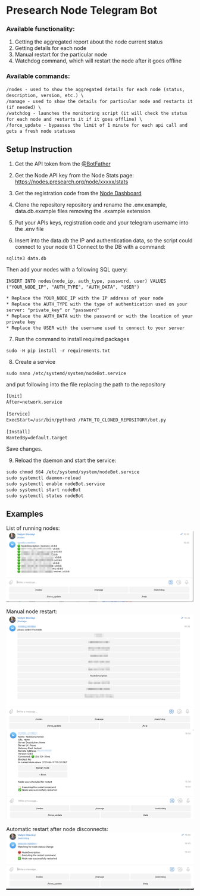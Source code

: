 # Presearch Node Telegram Bot

### Available functionality:
1. Getting the aggregated report about the node current status
2. Getting details for each node
3. Manual restart for the particular node
4. Watchdog command, which will restart the node after it goes offline

### Available commands:
```
/nodes - used to show the aggregated details for each node (status, description, version, etc.) \
/manage - used to show the details for particular node and restarts it (if needed) \
/watchdog - launches the monitoring script (it will check the status for each node and restarts it if it goes offline) \
/force_update - bypasses the limit of 1 minute for each api call and gets a fresh node statuses
```

## Setup Instruction

1. Get the API token from the [@BotFather](https://t.me/BotFather)
2. Get the Node API key from the Node Stats page: https://nodes.presearch.org/node/xxxxx/stats
3. Get the registration code from the [Node Dashboard](https://nodes.presearch.org/dashboard)

4. Clone the repository repository and rename the .env.example, data.db.example files removing the .example extension
5. Put your APIs keys, registration code and your telegram username into the .env file
6. Insert into the data.db the IP and authentication data, so the script could connect to your node
6.1 Connect to the DB with a command: 
```
sqlite3 data.db
```
Then add your nodes with a following SQL query:
```
INSERT INTO nodes(node_ip, auth_type, password, user) VALUES ("YOUR_NODE_IP", "AUTH_TYPE", "AUTH_DATA", "USER")    
``` 
    * Replace the YOUR_NODE_IP with the IP address of your node
    * Replace the AUTH_TYPE with the type of authentication used on your server: "private_key" or "password" 
    * Replace the AUTH_DATA with the password or with the location of your private key
    * Replace the USER with the username used to connect to your server

7. Run the command to install required packages
```
sudo -H pip install -r requirements.txt
```
8. Create a service
```
sudo nano /etc/systemd/system/nodeBot.service
```
and put following into the file replacing the path to the repository
```
[Unit]
After=network.service

[Service]
ExecStart=/usr/bin/python3 /PATH_TO_CLONED_REPOSITORY/bot.py

[Install]
WantedBy=default.target
```
Save changes.

9. Reload the daemon and start the service:
```
sudo chmod 664 /etc/systemd/system/nodeBot.service
sudo systemctl daemon-reload
sudo systemctl enable nodeBot.service
sudo systemctl start nodeBot
sudo systemctl status nodeBot
```

## Examples

List of running nodes:
![Node List](./examples/nodes_list.png)

Manual node restart:
![Manual Restart](./examples/manual_restart.png)

Automatic restart after node disconnects:
![Automatic Restart](./examples/automatic_restart.png)